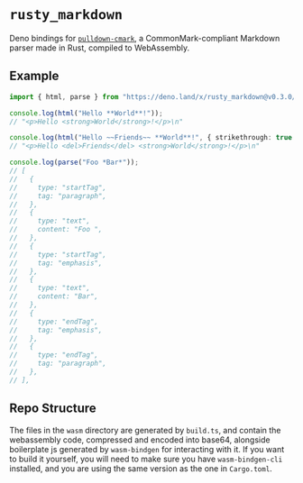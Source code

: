 # `rusty_markdown`

Deno bindings for [`pulldown-cmark`][1], a CommonMark-compliant Markdown parser
made in Rust, compiled to WebAssembly.

## Example

```ts
import { html, parse } from "https://deno.land/x/rusty_markdown@v0.3.0/mod.ts";

console.log(html("Hello **World**!"));
// "<p>Hello <strong>World</strong>!</p>\n"

console.log(html("Hello ~~Friends~~ **World**!", { strikethrough: true }));
// "<p>Hello <del>Friends</del> <strong>World</strong>!</p>\n"

console.log(parse("Foo *Bar*"));
// [
//   {
//     type: "startTag",
//     tag: "paragraph",
//   },
//   {
//     type: "text",
//     content: "Foo ",
//   },
//   {
//     type: "startTag",
//     tag: "emphasis",
//   },
//   {
//     type: "text",
//     content: "Bar",
//   },
//   {
//     type: "endTag",
//     tag: "emphasis",
//   },
//   {
//     type: "endTag",
//     tag: "paragraph",
//   },
// ],
```

## Repo Structure

The files in the `wasm` directory are generated by `build.ts`, and contain the
webassembly code, compressed and encoded into base64, alongside boilerplate js
generated by `wasm-bindgen` for interacting with it. If you want to build it
yourself, you will need to make sure you have `wasm-bindgen-cli` installed, and
you are using the same version as the one in `Cargo.toml`.

[1]:https://github.com/raphlinus/pulldown-cmark
